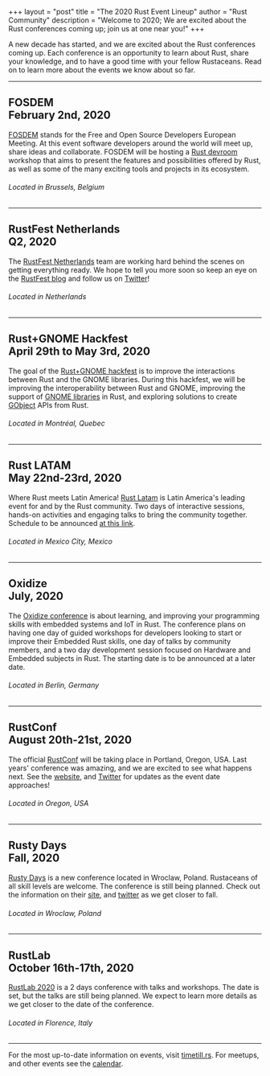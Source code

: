 +++
layout = "post"
title = "The 2020 Rust Event Lineup"
author = "Rust Community"
description = "Welcome to 2020; We are excited about the Rust conferences coming up; join us at one near you!"
+++


A new decade has started, and we are excited about the Rust conferences coming up. Each conference is an opportunity to learn about Rust, share your knowledge, and to have a good time with your fellow Rustaceans. Read on to learn more about the events we know about so far.

---

**FOSDEM**<br>February 2nd, 2020
---

[FOSDEM][fosdem site] stands for the Free and Open Source Developers European Meeting. At this event software developers around the world will meet up, share ideas and collaborate. FOSDEM will be hosting a [Rust devroom][fosdem agenda] workshop that aims to present the features and possibilities offered by Rust, as well as some of the many exciting tools and projects in its ecosystem.

[fosdem site]: https://fosdem.org/2020/
[fosdem agenda]: https://fosdem.org/2020/schedule/track/rust/

###### Located in *Brussels, Belgium*

---

**RustFest Netherlands**<br>Q2, 2020
---

The [RustFest Netherlands][nether-site] team are working hard behind the scenes on getting everything ready. We hope to tell you more soon so keep an eye on the [RustFest blog][nether-blog] and follow us on [Twitter][nether-twitter]!

[nether-site]: https://netherlands.rustfest.eu/
[nether-blog]: https://blog.rustfest.eu/
[nether-twitter]: https://twitter.com/rustfest

###### Located in *Netherlands*

---

**Rust+GNOME Hackfest**<br>April 29th to May 3rd, 2020
---

The goal of the [Rust+GNOME hackfest][hackfest-site] is to improve the interactions between Rust and the GNOME libraries. During this hackfest, we will be improving the interoperability between Rust and GNOME, improving the support of [GNOME libraries][gnome-lib] in Rust, and exploring solutions to create [GObject][gnome-gobject] APIs from Rust.

[hackfest-site]: https://wiki.gnome.org/Hackfests/Rust2020
[gnome-lib]: https://developer.gnome.org/
[gnome-gobject]: https://developer.gnome.org/gobject/stable/

###### Located in *Montréal, Quebec*

---

**Rust LATAM**<br>May 22nd-23rd, 2020
---

Where Rust meets Latin America! [Rust Latam][latam-site] is Latin America's leading event for and by the Rust community. Two days of interactive sessions, hands-on activities and engaging talks to bring the community together. Schedule to be announced [at this link][latam-agenda].

[latam-site]: https://rustlatam.org/
[latam-agenda]: https://rustlatam.org/#schedule

###### Located in *Mexico City, Mexico*
---

**Oxidize**<br>July, 2020
---

The [Oxidize conference][oxidize-site] is about learning, and improving your programming skills with embedded systems and IoT in Rust. The conference plans on having one day of guided workshops for developers looking to start or improve their Embedded Rust skills, one day of talks by community members, and a two day development session focused on Hardware and Embedded subjects in Rust. The starting date is to be announced at a later date.

[oxidize-site]: https://oxidizeconf.com/

###### Located in *Berlin, Germany*
---

**RustConf**<br>August 20th-21st, 2020
---

The official [RustConf][conf-site] will be taking place in Portland, Oregon, USA. Last years' conference was amazing, and we are excited to see what happens next. See the [website][conf-site], and [Twitter][conf-twitter] for updates as the event date approaches!

[conf-site]: https://rustconf.com/
[conf-twitter]: https://twitter.com/rustconf

###### Located in *Oregon, USA*

---

**Rusty Days**<br>Fall, 2020
---

[Rusty Days][days-site] is a new conference located in Wroclaw, Poland. Rustaceans of all skill levels are welcome. The conference is still being planned. Check out the information on their [site][days-site], and [twitter][days-twitter] as we get closer to fall.

[days-site]: https://rusty-days.org/
[days-twitter]: https://twitter.com/rdconf

###### Located in *Wroclaw, Poland*

---

**RustLab**<br>October 16th-17th, 2020
---

[RustLab 2020][lab-site] is a 2 days conference with talks and workshops. The date is set, but the talks are still being planned. We expect to learn more details as we get closer to the date of the conference.

[lab-site]: https://www.rustlab.it

###### Located in *Florence, Italy*

---
For the most up-to-date information on events, visit [timetill.rs][timetill]. For meetups, and other events see the [calendar]. 

[timetill]: https://timetill.rs/

[calendar]: https://calendar.google.com/calendar/embed?src=apd9vmbc22egenmtu5l6c5jbfc@group.calendar.google.com

